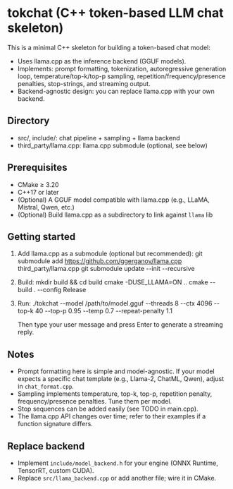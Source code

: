 # tokchat (C++ token-based LLM chat skeleton)

This is a minimal C++ skeleton for building a token-based chat model:
- Uses llama.cpp as the inference backend (GGUF models).
- Implements: prompt formatting, tokenization, autoregressive generation loop, temperature/top-k/top-p sampling, repetition/frequency/presence penalties, stop-strings, and streaming output.
- Backend-agnostic design: you can replace llama.cpp with your own backend.

## Directory
- src/, include/: chat pipeline + sampling + llama backend
- third_party/llama.cpp: llama.cpp submodule (optional, see below)

## Prerequisites
- CMake ≥ 3.20
- C++17 or later
- (Optional) A GGUF model compatible with llama.cpp (e.g., LLaMA, Mistral, Qwen, etc.)
- (Optional) Build llama.cpp as a subdirectory to link against `llama` lib

## Getting started

1) Add llama.cpp as a submodule (optional but recommended):
   git submodule add https://github.com/ggerganov/llama.cpp third_party/llama.cpp
   git submodule update --init --recursive

2) Build:
   mkdir build && cd build
   cmake -DUSE_LLAMA=ON ..
   cmake --build . --config Release

3) Run:
   ./tokchat --model /path/to/model.gguf --threads 8 --ctx 4096 --top-k 40 --top-p 0.95 --temp 0.7 --repeat-penalty 1.1

   Then type your user message and press Enter to generate a streaming reply.

## Notes
- Prompt formatting here is simple and model-agnostic. If your model expects a specific chat template (e.g., Llama-2, ChatML, Qwen), adjust in `chat_format.cpp`.
- Sampling implements temperature, top-k, top-p, repetition penalty, frequency/presence penalties. Tune them per model.
- Stop sequences can be added easily (see TODO in main.cpp).
- The llama.cpp API changes over time; refer to their examples if a function signature differs.

## Replace backend
- Implement `include/model_backend.h` for your engine (ONNX Runtime, TensorRT, custom CUDA).
- Replace `src/llama_backend.cpp` or add another file; wire it in CMake.
